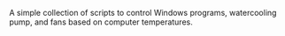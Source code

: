 A simple collection of scripts to control Windows programs, watercooling pump, and fans based on computer temperatures.